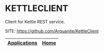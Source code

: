 # KETTLECLIENT
 
 Client for Kettle REST service.
 
 SITE: https://github.com/Arquanite/KettleClient

 | [Applications](https://portable-linux-apps.github.io/apps.html) | [Home](https://portable-linux-apps.github.io)
 | --- | --- |
